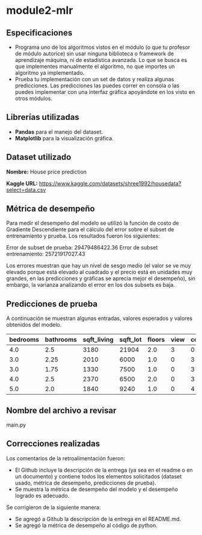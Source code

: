 # module2-mlr

## Especificaciones

* Programa uno de los algoritmos vistos en el módulo (o que tu profesor de módulo autorice) sin usar ninguna biblioteca o framework de aprendizaje máquina, ni de estadística avanzada. Lo que se busca es que implementes manualmente el algoritmo, no que importes un algoritmo ya implementado. 
* Prueba tu implementación con un set de datos y realiza algunas predicciones. Las predicciones las puedes correr en consola o las puedes implementar con una interfaz gráfica apoyándote en los visto en otros módulos.

## Librerías utilizadas

* **Pandas** para el manejo del dataset.
* **Matplotlib** para la visualización gráfica.

## Dataset utilizado

**Nombre:** House price prediction

**Kaggle URL:** https://www.kaggle.com/datasets/shree1992/housedata?select=data.csv

## Métrica de desempeño

Para medir el desempeño del modelo se utilizó la función de costo de Gradiente Descendiente para el cálculo del error sobre el subset de entrenamiento y prueba. Los resultados fueron los siguientes:

Error de subset de prueba: 29479486422.36
Error de subset entrenamiento: 25721917027.43

Los errores muestran que hay un nivel de sesgo medio (el valor se ve muy elevado porque está elevado al cuadrado y el precio está en unidades muy grandes, en las predicciones y gráficas se aprecia mejor el desempeño), sin embargo, la varianza analizando el error en los dos subsets es baja.

## Predicciones de prueba

A continuación se muestran algunas entradas, valores esperados y valores obtenidos del modelo.

bedrooms | bathrooms | sqft_living | sqft_lot | floors | view | condition | expected_price | obtained_price
---------|-----------|-------------|----------|--------|------|-----------|----------------|---------------
4.0 | 2.5 |	3180 | 21904 | 2.0 | 3 | 0 | 736500 | 826269.16
3.0 | 2.25 | 2010 | 6000 | 1.0 | 0 | 3 | 570000 | 531978.47
3.0	| 1.75 | 1330 | 7500 |	1.0 |	0 |	3 | 787000 | 347639.41
4.0	| 2.5 |	2370 |	6500 |	2.0 |	0 |	3 | 328000 | 627970.08
5.0	| 2.0 |	1840 |	9240 |	1.0 |	0 |	4 | 435000 | 482350.70

## Nombre del archivo a revisar

main.py

## Correcciones realizadas

Los comentarios de la retroalimentación fueron:
* El Github incluye la descripción de la entrega (ya sea en el readme o en un documento) y contiene todos los elementos solicitados (dataset usado, métrica de desempeño, predicciones de prueba).
* Se muestra la métrica de desempeño del modelo y el desempeño logrado es adecuado.

Se corrigieron de la siguiente manera:
* Se agregó a Github la descripción de la entrega en el README.md.
* Se agregó la métrica de desempeño al código de python.
